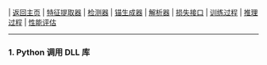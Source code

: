 | [返回主页](index.html) | [特征提取器](retinanet_extractor.html) | [检测器](retinanet_detector.html) | [锚生成器](retinanet_anchors.html) | [解析器](retinanet_encoder.html) |  [损失接口](retinanet_loss.html) | [训练过程](retinanet_train.html) | [推理过程](retinanet_inference.html) | [性能评估](retinanet_eval.html)

---



### 1. Python 调用 DLL 库


